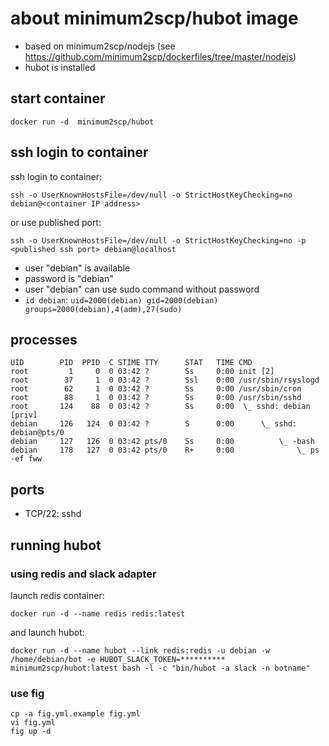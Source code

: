 # about minimum2scp/hubot image

 * based on minimum2scp/nodejs (see https://github.com/minimum2scp/dockerfiles/tree/master/nodejs)
 * hubot is installed

## start container

```
docker run -d  minimum2scp/hubot
```

## ssh login to container

ssh login to container:

```
ssh -o UserKnownHostsFile=/dev/null -o StrictHostKeyChecking=no debian@<container IP address>
```

or use published port:

```
ssh -o UserKnownHostsFile=/dev/null -o StrictHostKeyChecking=no -p <published ssh port> debian@localhost
```

 * user "debian" is available
 * password is "debian"
 * user "debian" can use sudo command without password
 * `id debian`: `uid=2000(debian) gid=2000(debian) groups=2000(debian),4(adm),27(sudo)`

## processes

```
UID        PID  PPID  C STIME TTY      STAT   TIME CMD
root         1     0  0 03:42 ?        Ss     0:00 init [2]
root        37     1  0 03:42 ?        Ssl    0:00 /usr/sbin/rsyslogd
root        62     1  0 03:42 ?        Ss     0:00 /usr/sbin/cron
root        88     1  0 03:42 ?        Ss     0:00 /usr/sbin/sshd
root       124    88  0 03:42 ?        Ss     0:00  \_ sshd: debian [priv]
debian     126   124  0 03:42 ?        S      0:00      \_ sshd: debian@pts/0
debian     127   126  0 03:42 pts/0    Ss     0:00          \_ -bash
debian     178   127  0 03:42 pts/0    R+     0:00              \_ ps -ef fww
```

## ports

 * TCP/22: sshd

## running hubot

### using redis and slack adapter

launch redis container:

```
docker run -d --name redis redis:latest
```

and launch hubot:

```
docker run -d --name hubot --link redis:redis -u debian -w /home/debian/bot -e HUBOT_SLACK_TOKEN=********** minimum2scp/hubot:latest bash -l -c "bin/hubot -a slack -n botname"
```

### use fig

```
cp -a fig.yml.example fig.yml
vi fig.yml
fig up -d
```

